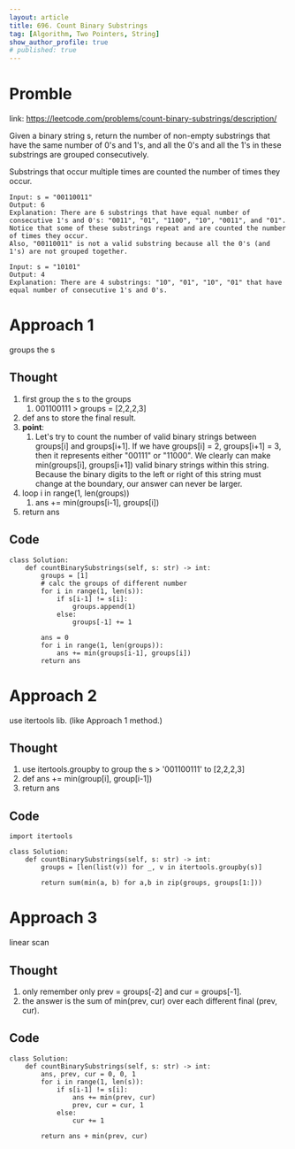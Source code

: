 ```yaml
---
layout: article
title: 696. Count Binary Substrings
tag: [Algorithm, Two Pointers, String]
show_author_profile: true
# published: true
---
```


# Promble

link: https://leetcode.com/problems/count-binary-substrings/description/

Given a binary string s, return the number of non-empty substrings that have the same number of 0's and 1's, and all the 0's and all the 1's in these substrings are grouped consecutively.

Substrings that occur multiple times are counted the number of times they occur.

```
Input: s = "00110011"
Output: 6
Explanation: There are 6 substrings that have equal number of consecutive 1's and 0's: "0011", "01", "1100", "10", "0011", and "01".
Notice that some of these substrings repeat and are counted the number of times they occur.
Also, "00110011" is not a valid substring because all the 0's (and 1's) are not grouped together.
```

```
Input: s = "10101"
Output: 4
Explanation: There are 4 substrings: "10", "01", "10", "01" that have equal number of consecutive 1's and 0's.
```

# Approach 1

groups the s

## Thought

1. first group the s to the groups
   1. 001100111 > groups = [2,2,2,3]
2. def ans to store the final result.
3. **point**: 
   1. Let's try to count the number of valid binary strings between groups[i] and groups[i+1]. If we have groups[i] = 2, groups[i+1] = 3, then it represents either "00111" or "11000". We clearly can make min(groups[i], groups[i+1]) valid binary strings within this string. Because the binary digits to the left or right of this string must change at the boundary, our answer can never be larger.
4. loop i in range(1, len(groups))
   1. ans += min(groups[i-1], groups[i])
5. return ans

## Code 

```
class Solution:
    def countBinarySubstrings(self, s: str) -> int:
        groups = [1]
        # calc the groups of different number
        for i in range(1, len(s)):
            if s[i-1] != s[i]:
                groups.append(1)
            else:
                groups[-1] += 1

        ans = 0 
        for i in range(1, len(groups)):
            ans += min(groups[i-1], groups[i])
        return ans 
```

# Approach 2 

use itertools lib. (like Approach 1 method.)

## Thought 

1. use itertools.groupby to group the s > '001100111' to [2,2,2,3]
2. def ans += min(group[i], group[i-1])
3. return ans

## Code 

```
import itertools 

class Solution:
    def countBinarySubstrings(self, s: str) -> int:
        groups = [len(list(v)) for _, v in itertools.groupby(s)]
        
        return sum(min(a, b) for a,b in zip(groups, groups[1:]))
```

# Approach 3 

linear scan 

## Thought 

1. only remember only prev = groups[-2] and cur = groups[-1].
2. the answer is the sum of min(prev, cur) over each different final (prev, cur).


## Code 

```
class Solution:
    def countBinarySubstrings(self, s: str) -> int:
        ans, prev, cur = 0, 0, 1
        for i in range(1, len(s)):
            if s[i-1] != s[i]:
                ans += min(prev, cur)
                prev, cur = cur, 1
            else:
                cur += 1 

        return ans + min(prev, cur)
```